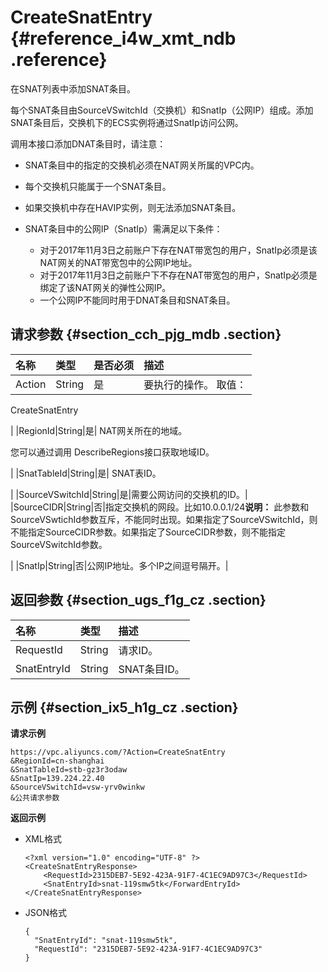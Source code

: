 # CreateSnatEntry {#reference_i4w_xmt_ndb .reference}

在SNAT列表中添加SNAT条目。

每个SNAT条目由SourceVSwitchId（交换机）和SnatIp（公网IP）组成。添加SNAT条目后，交换机下的ECS实例将通过SnatIp访问公网。

调用本接口添加DNAT条目时，请注意：

-   SNAT条目中的指定的交换机必须在NAT网关所属的VPC内。

-   每个交换机只能属于一个SNAT条目。

-   如果交换机中存在HAVIP实例，则无法添加SNAT条目。

-   SNAT条目中的公网IP（SnatIp）需满足以下条件：
    -   对于2017年11月3日之前账户下存在NAT带宽包的用户，SnatIp必须是该NAT网关的NAT带宽包中的公网IP地址。
    -   对于2017年11月3日之前账户下不存在NAT带宽包的用户，SnatIp必须是绑定了该NAT网关的弹性公网IP。
    -   一个公网IP不能同时用于DNAT条目和SNAT条目。

## 请求参数 {#section_cch_pjg_mdb .section}

|名称|类型|是否必须|描述|
|:-|:-|:---|:-|
|Action|String|是| 要执行的操作。 取值：

 CreateSnatEntry

 |
|RegionId|String|是| NAT网关所在的地域。

 您可以通过调用 DescribeRegions接口获取地域ID。

 |
|SnatTableId|String|是| SNAT表ID。

 |
|SourceVSwitchId|String|是|需要公网访问的交换机的ID。|
|SourceCIDR|String|否|指定交换机的网段。比如10.0.0.1/24**说明：** 此参数和SourceVSwtichId参数互斥，不能同时出现。如果指定了SourceVSwitchId，则不能指定SourceCIDR参数。如果指定了SourceCIDR参数，则不能指定SourceVSwitchId参数。

|
|SnatIp|String|否|公网IP地址。多个IP之间逗号隔开。|

## 返回参数 {#section_ugs_f1g_cz .section}

|名称|类型|描述|
|:-|:-|:-|
|RequestId|String|请求ID。|
|SnatEntryId|String|SNAT条目ID。|

## 示例 {#section_ix5_h1g_cz .section}

**请求示例**

``` {#createVPCpub}
https://vpc.aliyuncs.com/?Action=CreateSnatEntry
&RegionId=cn-shanghai
&SnatTableId=stb-gz3r3odaw
&SnatIp=139.224.22.40
&SourceVSwitchId=vsw-yrv0winkw
&公共请求参数
```

**返回示例**

-   XML格式

    ```
    <?xml version="1.0" encoding="UTF-8" ?>
    <CreateSnatEntryResponse>
        <RequestId>2315DEB7-5E92-423A-91F7-4C1EC9AD97C3</RequestId>
        <SnatEntryId>snat-119smw5tk</ForwardEntryId>
    </CreateSnatEntryResponse>
    ```

-   JSON格式

    ```
    {
      "SnatEntryId": "snat-119smw5tk",
      "RequestId": "2315DEB7-5E92-423A-91F7-4C1EC9AD97C3"
    }
    ```


